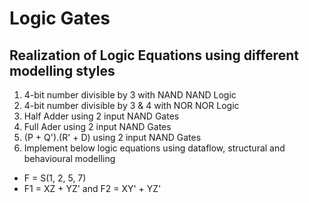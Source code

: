 # Logic Gates

## Realization of Logic Equations using different modelling styles

1. 4-bit number divisible by 3 with NAND NAND Logic
2. 4-bit number divisible by 3 & 4 with NOR NOR Logic
3. Half Adder using 2 input NAND Gates
4. Full Ader using 2 input NAND Gates
5. (P + Q').(R' + D) using 2 input NAND Gates
6. Implement below logic equations using dataflow, structural and behavioural modelling
* F = S(1, 2, 5, 7)
* F1 = XZ + YZ' and F2 = XY' + YZ'
